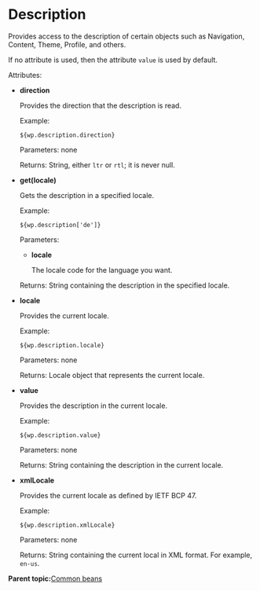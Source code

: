 # Description 

Provides access to the description of certain objects such as Navigation, Content, Theme, Profile, and others.

If no attribute is used, then the attribute `value` is used by default.

Attributes:

-   **direction**

    Provides the direction that the description is read.

    Example:

    ```
    ${wp.description.direction}
    ```

    Parameters: none

    Returns: String, either `ltr` or `rtl`; it is never null.

-   **get\(locale\)**

    Gets the description in a specified locale.

    Example:

    ```
    ${wp.description['de']}
    ```

    Parameters:

    -   **locale**

        The locale code for the language you want.

    Returns: String containing the description in the specified locale.

-   **locale**

    Provides the current locale.

    Example:

    ```
    ${wp.description.locale}
    ```

    Parameters: none

    Returns: Locale object that represents the current locale.

-   **value**

    Provides the description in the current locale.

    Example:

    ```
    ${wp.description.value}
    ```

    Parameters: none

    Returns: String containing the description in the current locale.

-   **xmlLocale**

    Provides the current locale as defined by IETF BCP 47.

    Example:

    ```
    ${wp.description.xmlLocale}
    ```

    Parameters: none

    Returns: String containing the current local in XML format. For example, `en-us`.


**Parent topic:**[Common beans ](../dev-theme/themeopt_el_bean_common.md)

